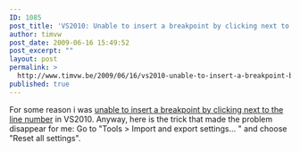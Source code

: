 ```yaml
---
ID: 1085
post_title: 'VS2010: Unable to insert a breakpoint by clicking next to the line number'
author: timvw
post_date: 2009-06-16 15:49:52
post_excerpt: ""
layout: post
permalink: >
  http://www.timvw.be/2009/06/16/vs2010-unable-to-insert-a-breakpoint-by-clicking-next-to-the-line-number/
published: true
---
```

<p>For some reason i was <a href="https://connect.microsoft.com/VisualStudio/feedback/ViewFeedback.aspx?FeedbackID=464203">unable to insert a breakpoint by clicking next to the line number</a> in VS2010. Anyway, here is the trick that made the problem disappear for me: Go to "Tools > Import and export settings... " and choose "Reset all settings".</p>
